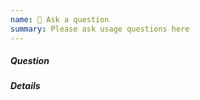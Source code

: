 ```yaml
---
name: 💬 Ask a question
summary: Please ask usage questions here
---
```


##### Question


##### Details

